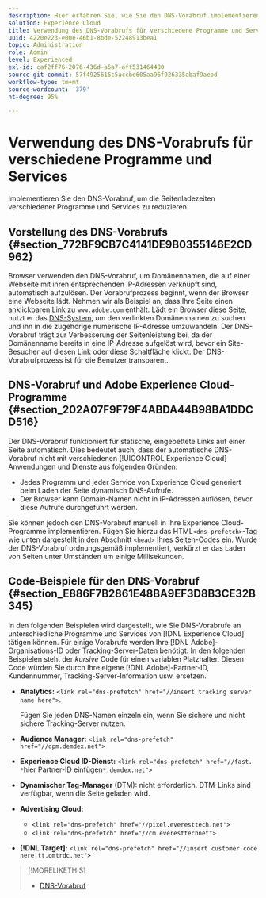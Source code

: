 ```yaml
---
description: Hier erfahren Sie, wie Sie den DNS-Vorabruf implementieren, um die Seitenladezeit bei verschiedenen Programmen und Services in Experience Cloud zu reduzieren.
solution: Experience Cloud
title: Verwendung des DNS-Vorabrufs für verschiedene Programme und Services
uuid: 4220e223-e00e-46b1-8bde-52248913bea1
topic: Administration
role: Admin
level: Experienced
exl-id: caf2ff76-2076-436d-a5a7-aff531464480
source-git-commit: 57f4925616c5accbe605aa96f926335abaf9aebd
workflow-type: tm+mt
source-wordcount: '379'
ht-degree: 95%

---
```


# Verwendung des DNS-Vorabrufs für verschiedene Programme und Services

Implementieren Sie den DNS-Vorabruf, um die Seitenladezeiten verschiedener Programme und Services zu reduzieren.

## Vorstellung des DNS-Vorabrufs {#section_772BF9CB7C4141DE9B0355146E2CD962}

Browser verwenden den DNS-Vorabruf, um Domänennamen, die auf einer Webseite mit ihren entsprechenden IP-Adressen verknüpft sind, automatisch aufzulösen. Der Vorabrufprozess beginnt, wenn der Browser eine Webseite lädt. Nehmen wir als Beispiel an, dass Ihre Seite einen anklickbaren Link zu `www.adobe.com` enthält. Lädt ein Browser diese Seite, nutzt er das [DNS-System](https://www.networksolutions.com/support/what-is-a-domain-name-server-dns-and-how-does-it-work/), um den verlinkten Domänennamen zu suchen und ihn in die zugehörige numerische IP-Adresse umzuwandeln. Der DNS-Vorabruf trägt zur Verbesserung der Seitenleistung bei, da der Domänenname bereits in eine IP-Adresse aufgelöst wird, bevor ein Site-Besucher auf diesen Link oder diese Schaltfläche klickt. Der DNS-Vorabrufprozess ist für die Benutzer transparent.

## DNS-Vorabruf und Adobe Experience Cloud-Programme {#section_202A07F9F79F4ABDA44B98BA1DDCD516}

Der DNS-Vorabruf funktioniert für statische, eingebettete Links auf einer Seite automatisch. Dies bedeutet auch, dass der automatische DNS-Vorabruf nicht mit verschiedenen [!UICONTROL Experience Cloud] Anwendungen und Dienste aus folgenden Gründen:

* Jedes Programm und jeder Service von Experience Cloud generiert beim Laden der Seite dynamisch DNS-Aufrufe.
* Der Browser kann Domain-Namen nicht in IP-Adressen auflösen, bevor diese Aufrufe durchgeführt werden.

Sie können jedoch den DNS-Vorabruf manuell in Ihre Experience Cloud-Programme implementieren. Fügen Sie hierzu das HTML`<dns-prefetch>`-Tag wie unten dargestellt in den Abschnitt `<head>` Ihres Seiten-Codes ein. Wurde der DNS-Vorabruf ordnungsgemäß implementiert, verkürzt er das Laden von Seiten unter Umständen um einige Millisekunden.

## Code-Beispiele für den DNS-Vorabruf {#section_E886F7B2861E48BA9EF3D8B3CE32B345}

In den folgenden Beispielen wird dargestellt, wie Sie DNS-Vorabrufe an unterschiedliche Programme und Services von [!DNL Experience Cloud] tätigen können. Für einige Vorabrufe werden Ihre [!DNL Adobe]-Organisations-ID oder Tracking-Server-Daten benötigt. In den folgenden Beispielen steht der *kursive* Code für einen variablen Platzhalter. Diesen Code würden Sie durch Ihre eigene [!DNL Adobe]-Partner-ID, Kundennummer, Tracking-Server-Information usw. ersetzen.

* **Analytics:** `<link rel="dns-prefetch" href="//insert tracking server name here">`.

  Fügen Sie jeden DNS-Namen einzeln ein, wenn Sie sichere und nicht sichere Tracking-Server nutzen.

* **Audience Manager:** `<link rel="dns-prefetch" href="//dpm.demdex.net">`

* **Experience Cloud ID-Dienst:** `<link rel="dns-prefetch" href="//fast. *`hier Partner-ID einfügen`*.demdex.net">`

* **Dynamischer Tag-Manager** (DTM): nicht erforderlich. DTM-Links sind verfügbar, wenn die Seite geladen wird.

* **Advertising Cloud:**

   * `<link rel="dns-prefetch" href="//pixel.everesttech.net">`
   * `<link rel="dns-prefetch" href="//cm.everesttechnet">`

* **[!DNL Target]:** `<link rel="dns-prefetch" href="//insert customer code here.tt.omtrdc.net">`

>[!MORELIKETHIS]
>
>* [DNS-Vorabruf](https://www.chromium.org/developers/design-documents/dns-prefetching)
